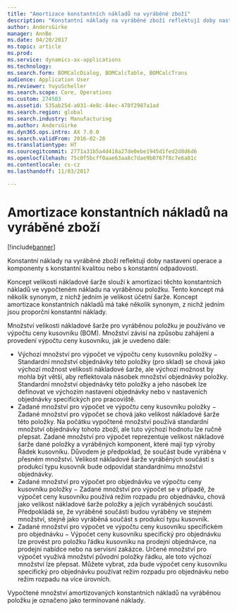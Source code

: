 ```yaml
---
title: "Amortizace konstantních nákladů na vyráběné zboží"
description: "Konstantní náklady na vyráběné zboží reflektují doby nastavení operace a komponenty s konstantní kvalitou nebo s konstantní odpadovostí."
author: AndersGirke
manager: AnnBe
ms.date: 04/20/2017
ms.topic: article
ms.prod: 
ms.service: dynamics-ax-applications
ms.technology: 
ms.search.form: BOMCalcDialog, BOMCalcTable, BOMCalcTrans
audience: Application User
ms.reviewer: YuyuScheller
ms.search.scope: Core, Operations
ms.custom: 274503
ms.assetid: 535ab25d-a031-4e8c-84ec-478f2987a1ad
ms.search.region: global
ms.search.industry: Manufacturing
ms.author: AndersGirke
ms.dyn365.ops.intro: AX 7.0.0
ms.search.validFrom: 2016-02-28
ms.translationtype: HT
ms.sourcegitcommit: 2771a31b5a4d418a27de0ebe1945d1fed2d8d6d6
ms.openlocfilehash: 75c0f5bcff0aae63aa8c7dae9b0767f8c7e6a81c
ms.contentlocale: cs-cz
ms.lasthandoff: 11/03/2017

---
```


# <a name="amortize-constant-costs-for-a-manufactured-item"></a>Amortizace konstantních nákladů na vyráběné zboží

[!include[banner](../includes/banner.md)]


Konstantní náklady na vyráběné zboží reflektují doby nastavení operace a komponenty s konstantní kvalitou nebo s konstantní odpadovostí. 

Koncept velikosti nákladové šarže slouží k amortizaci těchto konstantních nákladů ve vypočteném nákladu na vyráběnou položku. Tento koncept má několik synonym, z nichž jedním je velikost účetní šarže. Koncept amortizace konstantních nákladů má také několik synonym, z nichž jedním jsou proporční konstantní náklady.

Množství velikosti nákladové šarže pro vyráběnou položku je používáno ve výpočtu ceny kusovníku (BOM). Množství závisí na způsobu zahájení a provedení výpočtu ceny kusovníku, jak je uvedeno dále:

-   Výchozí množství pro výpočet ve výpočtu ceny kusovníku položky − Standardní množství objednávky této položky (pro sklad) se chová jako výchozí možnost velikosti nákladové šarže, ale výchozí možnost by mohla být větší, aby reflektovala násobek množství objednávky položky. Standardní množství objednávky této položky a jeho násobek lze definovat ve výchozím nastavení objednávky nebo v nastaveních objednávky specifických pro pracoviště.
-   Zadané množství pro výpočet ve výpočtu ceny kusovníku položky − Zadané množství pro výpočet se chová jako velikost nákladové šarže této položky. Na počátku vypočtené množství používá standardní množství objednávky tohoto zboží, ale tuto výchozí hodnotu lze ručně přepsat. Zadané množství pro výpočet reprezentuje velikost nákladové šarže dané položky a vyráběných komponent, které mají typ výroby Řádek kusovníku. Důvodem je předpoklad, že součást bude vyráběna v přesném množství. Velikost nákladové šarže vyráběných součástí s produkcí typu kusovník bude odpovídat standardnímu množství objednávky.
-   Zadané množství pro výpočet pro objednávku ve výpočtu ceny kusovníku položky − Zadané množství pro výpočet se v případě, že výpočet ceny kusovníku používá režim rozpadu pro objednávku, chová jako velikost nákladové šarže položky a jejích vyráběných součástí. Předpokládá se, že vyráběné součásti budou vyráběny ve stejném množství, stejně jako vyráběná součást s produkcí typu kusovník.
-   Zadané množství pro výpočet ve výpočtu ceny kusovníku specifickém pro objednávku − Výpočet ceny kusovníku specifický pro objednávku lze provést pro položku řádku kusovníku na prodejní objednávce, na prodejní nabídce nebo na servisní zakázce. Určené množství pro výpočet využívá množství původní položky řádku, ale toto výchozí množství lze přepsat. Můžete vybrat, zda bude výpočet ceny kusovníku specifický pro objednávku používat režim rozpadu pro objednávku nebo režim rozpadu na více úrovních.

Vypočtené množství amortizovaných konstantních nákladů na vyráběnou položku je označeno jako termínované náklady.






